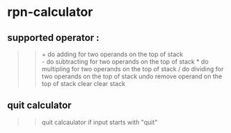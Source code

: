 # rpn-calculator

supported operator :
----
>> \+ do adding for two operands on the top of stack<br>
>> \- do subtracting for two operands on the top of stack
>> \* do multipling for two operands on the top of stack
>> \/ do dividing for two operands on the top of stack
>> undo remove operand on the top of stack
>> clear clear stack

## quit calculator
>> quit calcaulator if input starts with "quit"
